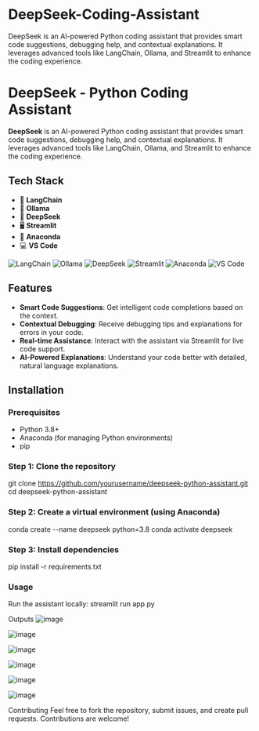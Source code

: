# DeepSeek-Coding-Assistant
DeepSeek is an AI-powered Python coding assistant that provides smart code suggestions, debugging help, and contextual explanations. It leverages advanced tools like LangChain, Ollama, and Streamlit to enhance the coding experience.

# DeepSeek - Python Coding Assistant

**DeepSeek** is an AI-powered Python coding assistant that provides smart code suggestions, debugging help, and contextual explanations. It leverages advanced tools like LangChain, Ollama, and Streamlit to enhance the coding experience.

## Tech Stack

- 🔗 **LangChain**
- 🤖 **Ollama**
- 🧠 **DeepSeek**
- 🖥️ **Streamlit**
- 🐍 **Anaconda**
- 💻 **VS Code**

![LangChain](https://img.shields.io/badge/LangChain-00B2A9?style=flat&logo=langchain&logoColor=white)
![Ollama](https://img.shields.io/badge/Ollama-004D5A?style=flat&logo=ollama&logoColor=white)
![DeepSeek](https://img.shields.io/badge/DeepSeek-4E73DF?style=flat&logo=deepseek&logoColor=white) 
![Streamlit](https://img.shields.io/badge/Streamlit-FF4F71?style=flat&logo=streamlit&logoColor=white)
![Anaconda](https://img.shields.io/badge/Anaconda-44A833?style=flat&logo=anaconda&logoColor=white)
![VS Code](https://img.shields.io/badge/VS%20Code-007ACC?style=flat&logo=visualstudiocode&logoColor=white)

## Features

- **Smart Code Suggestions**: Get intelligent code completions based on the context.
- **Contextual Debugging**: Receive debugging tips and explanations for errors in your code.
- **Real-time Assistance**: Interact with the assistant via Streamlit for live code support.
- **AI-Powered Explanations**: Understand your code better with detailed, natural language explanations.

## Installation

### Prerequisites

- Python 3.8+
- Anaconda (for managing Python environments)
- pip

### Step 1: Clone the repository

git clone https://github.com/yourusername/deepseek-python-assistant.git
cd deepseek-python-assistant

### **Step 2: Create a virtual environment (using Anaconda)**

conda create --name deepseek python=3.8
conda activate deepseek

### Step 3: Install dependencies
pip install -r requirements.txt

### Usage
Run the assistant locally:
streamlit run app.py


Outputs
![image](https://github.com/user-attachments/assets/6b14b543-0987-4eab-8c0b-9c6593566ca3)

![image](https://github.com/user-attachments/assets/fc094f16-ffcc-4848-9d78-e24fe685e555)

![image](https://github.com/user-attachments/assets/c8bafcc2-8b8f-4b24-a8ea-49d40bd92015)

![image](https://github.com/user-attachments/assets/925d87ee-dec9-495a-be76-9bbeae51016e)

![image](https://github.com/user-attachments/assets/f9c45ddc-3c2e-4f59-83fd-c2ab213121b0)

![image](https://github.com/user-attachments/assets/85dc1b1f-0324-4d26-9a9d-b9a16e65c75c)


Contributing
Feel free to fork the repository, submit issues, and create pull requests. Contributions are welcome!
